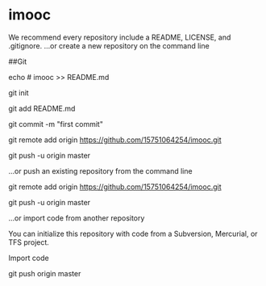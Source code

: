 # imooc

We recommend every repository include a README, LICENSE, and .gitignore.
…or create a new repository on the command line


##Git

echo # imooc >> README.md

git init

git add README.md

git commit -m "first commit"

git remote add origin https://github.com/15751064254/imooc.git

git push -u origin master

…or push an existing repository from the command line



git remote add origin https://github.com/15751064254/imooc.git

git push -u origin master

…or import code from another repository


You can initialize this repository with code from a Subversion, Mercurial, or TFS project.

Import code


git push origin master
